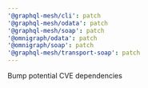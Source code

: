 ```yaml
---
'@graphql-mesh/cli': patch
'@graphql-mesh/odata': patch
'@graphql-mesh/soap': patch
'@omnigraph/odata': patch
'@omnigraph/soap': patch
'@graphql-mesh/transport-soap': patch
---
```


Bump potential CVE dependencies
